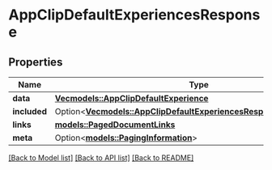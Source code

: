# AppClipDefaultExperiencesResponse

## Properties

Name | Type | Description | Notes
------------ | ------------- | ------------- | -------------
**data** | [**Vec<models::AppClipDefaultExperience>**](AppClipDefaultExperience.md) |  | 
**included** | Option<[**Vec<models::AppClipDefaultExperiencesResponseIncludedInner>**](AppClipDefaultExperiencesResponse_included_inner.md)> |  | [optional]
**links** | [**models::PagedDocumentLinks**](PagedDocumentLinks.md) |  | 
**meta** | Option<[**models::PagingInformation**](PagingInformation.md)> |  | [optional]

[[Back to Model list]](../README.md#documentation-for-models) [[Back to API list]](../README.md#documentation-for-api-endpoints) [[Back to README]](../README.md)


